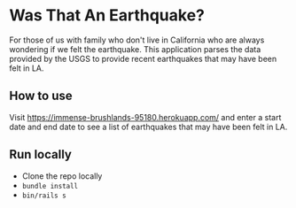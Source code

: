 # Was That An Earthquake?

For those of us with family who don't live in California who are always wondering if we felt the earthquake.
This application parses the data provided by the USGS to provide recent earthquakes that may have been felt in LA.

## How to use
Visit https://immense-brushlands-95180.herokuapp.com/ and enter a start date and
end date to see a list of earthquakes that may have been felt in LA.

## Run locally
- Clone the repo locally
- `bundle install`
- `bin/rails s`
